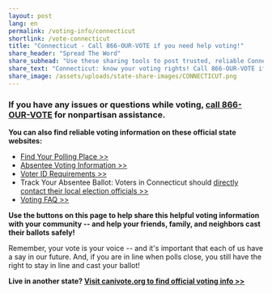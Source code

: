 ```yaml
---
layout: post
lang: en
permalink: /voting-info/connecticut
shortlink: /vote-connecticut
title: "Connecticut - Call 866-OUR-VOTE if you need help voting!"
share_header: "Spread The Word"
share_subhead: "Use these sharing tools to post trusted, reliable Connecticut voting information!"
share_text: "Connecticut: know your voting rights! Call 866-OUR-VOTE if you need help voting, or use these official resources."
share_image: /assets/uploads/state-share-images/CONNECTICUT.png
---
```

### **If you have any issues or questions while voting, [call 866-OUR-VOTE](tel:8666878683) for nonpartisan assistance.**

**You can also find reliable voting information on these official state websites:**

* [Find Your Polling Place >>](http://www.dir.ct.gov/sots/LookUp.aspx)
* [Absentee Voting Information >>](https://portal.ct.gov/SOTS/Election-Services/Voter-Information/Absentee-Voting)
* [Voter ID Requirements >>](https://portal.ct.gov/SOTS/Election-Services/FAQ/FAQ---Voter-Identification)
* Track Your Absentee Ballot: Voters in Connecticut should [directly contact their local election officials >>](https://portal.ct.gov/SOTS/Election-Services/Find-Your-Town-Clerk-Registrar-and-Elected-Officials/Find-Your-Town-Clerk-Registrar-of-Voters-and-Elected-Officials)
* [Voting FAQ >>](https://docs.google.com/document/d/1_1T8HWdw4WuRV_2g1kjXzYxgJ3tTeCTKUz0HR4DgDSY/)

**Use the buttons on this page to help share this helpful voting information with your community -- and help your friends, family, and neighbors cast their ballots safely!**

Remember, your vote is your voice -- and it's important that each of us have a say in our future. And, if you are in line when polls close, you still have the right to stay in line and cast your ballot!

**Live in another state? [Visit canivote.org to find official voting info >>](https://canivote.org)**